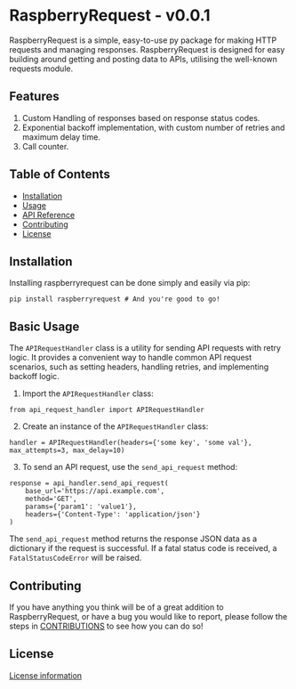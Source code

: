 # RaspberryRequest - v0.0.1

RaspberryRequest is a simple, easy-to-use py package for making HTTP requests and managing responses. RaspberryRequest is designed for easy building around getting and posting data to APIs, utilising the well-known requests module.

## **Features**
1. Custom Handling of responses based on response status codes.
2. Exponential backoff implementation, with custom number of retries and maximum delay time.
3. Call counter.

## Table of Contents
- [Installation](#installation)
- [Usage](#usage)
- [API Reference](#api-reference)
- [Contributing](#contributing)
- [License](#license)

## Installation

Installing raspberryrequest can be done simply and easily via pip:

```
pip install raspberryrequest # And you're good to go!
```

## Basic Usage

The `APIRequestHandler` class is a utility for sending API requests with retry logic. It provides a convenient way to handle common API request scenarios, such as setting headers, handling retries, and implementing backoff logic.

1. Import the `APIRequestHandler` class:

`from api_request_handler import APIRequestHandler`

2. Create an instance of the `APIRequestHandler` class:

```
handler = APIRequestHandler(headers={'some key', 'some val'}, max_attempts=3, max_delay=10)
```

3. To send an API request, use the `send_api_request` method:

```
response = api_handler.send_api_request(
    base_url='https://api.example.com',
    method='GET',
    params={'param1': 'value1'},
    headers={'Content-Type': 'application/json'}
)
```

The `send_api_request` method returns the response JSON data as a dictionary if the request is successful. If a fatal status code is received, a `FatalStatusCodeError` will be raised.

## Contributing

If you have anything you think will be of a great addition to RaspberryRequest, or have a bug you would like to report, please follow the steps in [CONTRIBUTIONS](CONTRIBUTIONS.md) to see how you can do so!

## License
[License information](LICENSE.md)
